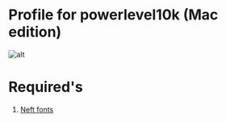 # Profile for powerlevel10k (Mac edition)

![alt](https://downloader.disk.yandex.ru/preview/76f2886e6537390e5bb4412850120c585f379ca192a01032dc62d773697a7ef1/5e75d8fa/VhHGzpW_aWx_RCe70KS8XmRz09J3b3k_IFbXOzeXbFIkl4gleaJODLg2OQikt40CkIeVJG5xYHFpf6SXalltqg==?uid=0&filename=Screenshot+2020-03-21+at+08.00.33.png&disposition=inline&hash=&limit=0&content_type=image%2Fpng&tknv=v2&owner_uid=318649613&size=2048x2048)
# Required's
 1. [Neft fonts](https://github.com/ryanoasis/nerd-fonts)
